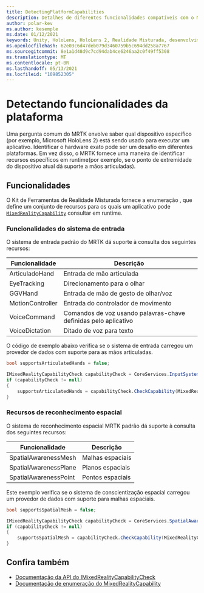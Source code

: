 ```yaml
---
title: DetectingPlatformCapabilities
description: Detalhes de diferentes funcionalidades compatíveis com o MRTK
author: polar-kev
ms.author: kesemple
ms.date: 01/12/2021
keywords: Unity, HoloLens, HoloLens 2, Realidade Misturada, desenvolvimento, MRTK, funcionalidades,
ms.openlocfilehash: 62e03c6d47deb079d3460759b5c694dd258a7767
ms.sourcegitcommit: 8e1a1d48d9c7cd94dab4ce6246aa2c0f49ff5308
ms.translationtype: MT
ms.contentlocale: pt-BR
ms.lasthandoff: 05/13/2021
ms.locfileid: "109852305"
---
```

# <a name="detecting-platform-capabilities"></a>Detectando funcionalidades da plataforma

Uma pergunta comum do MRTK envolve saber qual dispositivo específico (por exemplo, Microsoft HoloLens 2) está sendo usado para executar um aplicativo. Identificar o hardware exato pode ser um desafio em diferentes plataformas. Em vez disso, o MRTK fornece uma maneira de identificar recursos específicos em runtime(por exemplo, se o ponto de extremidade do dispositivo atual dá suporte a mãos articuladas).

## <a name="capabilities"></a>Funcionalidades

O Kit de Ferramentas de Realidade Misturada fornece a enumeração , que define um conjunto de recursos para os quais um aplicativo pode [`MixedRealityCapability`](xref:Microsoft.MixedReality.Toolkit.MixedRealityCapability) consultar em runtime.

### <a name="input-system-capabilities"></a>Funcionalidades do sistema de entrada

O sistema de entrada padrão do MRTK dá suporte à consulta dos seguintes recursos:

| Funcionalidade | Descrição |
|---|---|
| ArticuladoHand | Entrada de mão articulada |
| EyeTracking | Direcionamento para o olhar |
| GGVHand | Entrada de mão de gesto de olhar/voz |
| MotionController | Entrada do controlador de movimento |
| VoiceCommand | Comandos de voz usando palavras-chave definidas pelo aplicativo |
| VoiceDictation | Ditado de voz para texto |

O código de exemplo abaixo verifica se o sistema de entrada carregou um provedor de dados com suporte para as mãos articuladas.

```c#
bool supportsArticulatedHands = false;

IMixedRealityCapabilityCheck capabilityCheck = CoreServices.InputSystem as IMixedRealityCapabilityCheck;
if (capabilityCheck != null)
{
    supportsArticulatedHands = capabilityCheck.CheckCapability(MixedRealityCapability.ArticulatedHand);
}
```

### <a name="spatial-awareness-capabilities"></a>Recursos de reconhecimento espacial

O sistema de reconhecimento espacial MRTK padrão dá suporte à consulta dos seguintes recursos:

| Funcionalidade | Descrição |
|---|---|
| SpatialAwarenessMesh | Malhas espaciais |
| SpatialAwarenessPlane | Planos espaciais |
| SpatialAwarenessPoint | Pontos espaciais |

Este exemplo verifica se o sistema de conscientização espacial carregou um provedor de dados com suporte para malhas espaciais.

```c#
bool supportsSpatialMesh = false;

IMixedRealityCapabilityCheck capabilityCheck = CoreServices.SpatialAwarenessSystem as IMixedRealityCapabilityCheck;
if (capabilityCheck != null)
{
    supportsSpatialMesh = capabilityCheck.CheckCapability(MixedRealityCapability.SpatialAwarenessMesh);
}
```

## <a name="see-also"></a>Confira também

- [Documentação da API do IMixedRealityCapabilityCheck](xref:Microsoft.MixedReality.Toolkit.IMixedRealityCapabilityCheck)
- [Documentação de enumeração do MixedRealityCapability](xref:Microsoft.MixedReality.Toolkit.MixedRealityCapability)
